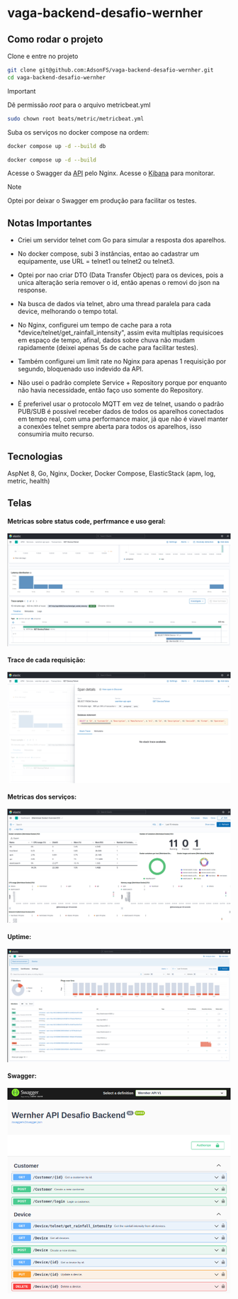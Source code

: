 # vaga-backend-desafio-wernher

## Como rodar o projeto

Clone e entre no projeto
```sh
git clone git@github.com:AdsonFS/vaga-backend-desafio-wernher.git
cd vaga-backend-desafio-wernher 
```

> [!IMPORTANT]  
> Dê permissão *root* para o arquivo metricbeat.yml
> ```sh
> sudo chown root beats/metric/metricbeat.yml
> ```

Suba os serviços no docker compose na ordem:
```sh
docker compose up -d --build db
```
```sh
docker compose up -d --build
```

Acesse o Swagger da [API](http://localhost:8080/swagger/index.html) pelo Nginx.
Acesse o [Kibana](http://localhost:5601/app/home#/) para monitorar.
> [!NOTE]  
> Optei por deixar o Swagger em produção para facilitar os testes.

## Notas Importantes

* Criei um servidor telnet com Go para simular a resposta dos aparelhos.

* No docker compose, subi 3 instâncias, entao ao cadastrar um equipamente, use URL = telnet1 ou telnet2 ou telnet3.

* Optei por nao criar DTO (Data Transfer Object) para os devices, pois a unica alteração seria remover o id, então apenas o removi do json na response.

* Na busca de dados via telnet, abro uma thread paralela para cada device, melhorando o tempo total.

* No Nginx, configurei um tempo de cache para a rota *device/telnet/get_rainfall_intensity", assim evita multiplas requisicoes em espaço de tempo, afinal, dados sobre chuva não mudam rapidamente (deixei apenas 5s de cache para facilitar testes).

* Também configurei um limit rate no Nginx para apenas 1 requisição por segundo, bloquenado uso indevido da API.

* Não usei o padrão complete Service + Repository porque por enquanto não havia necessidade, então faço uso somente do Repository.

* É preferivel usar o protocolo MQTT em vez de telnet, usando o padrão PUB/SUB é possivel receber dados de todos os aparelhos conectados em tempo real, com uma performance maior, já que não é viavel manter a conexões telnet sempre aberta para todos os aparelhos, isso consumiria muito recurso.


## Tecnologias

AspNet 8, Go, Nginx, Docker, Docker Compose, ElasticStack (apm, log, metric, health)

## Telas
#### Metricas sobre status code, perfrmance e uso geral:
![APM Trace](./img/apm_trace.png)

#### Trace de cada requisição:
![APM Span](./img/apm_span.png)

#### Metricas dos serviços:
![APM Span](./img/metric.png)

#### Uptime:
![APM Span](./img/uptime.png)


#### Swagger:
![APM Span](./img/swagger.png)

